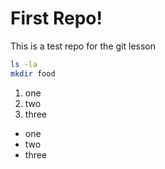 # First Repo!

This is a test repo for the git lesson

```sh
ls -la
mkdir food
```

1. one
2. two
3. three

- one
- two
- three

